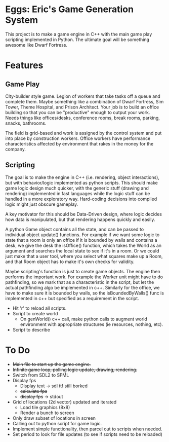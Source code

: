 # Eggs: Eric's Game Generation System

This project is to make a game engine in C++ with the main game play scripting implemented in Python. The ultimate goal will be something awesome like Dwarf Fortress.

# Features

## Game Play

City-builder style game. Legion of workers that take tasks off a queue and complete them. Maybe something like a combination of Dwarf Fortress, Sim Tower, Theme Hospital, and Prison Architect. Your job is to build an office building so that you can be "productive" enough to output your work. Needs things like offices/desks, conference rooms, break rooms, parking, snacks, bathrooms.

The field is grid-based and work is assigned by the control system and put into place by construction workers. Office workers have performance characteristics affected by environment that rakes in the money for the company.

## Scripting

The goal is to make the engine in C++ (i.e. rendering, object interactions), but with behavior/logic implemented as python scripts. This should make game logic design much quicker, with the generic stuff (drawing and rendering) implemented in fast languages while the logic stuff can be handled in a more exploratory way. Hard-coding decisions into compiled logic might just obscure gameplay.

A key motivator for this should be Data-Driven design, where logic decides how data is manipulated, but that rendering happens quickly and easily.

A python Game object contains all the state, and can be passed to individual object update() functions. For example if we want some logic to state that a room is only an office if it is bounded by walls and contains a desk, we give the desk the isOffice() function, which takes the World as an argument and searches the local state to see if it's in a room. Or we could just make that a user tool, where you select what squares make up a Room, and that Room object has to make it's own checks for validity.

Maybe scripting's function is just to create game objects. The engine then performs the important work. For example the Worker unit might have to do pathfinding, so we mark that as a characteristic in the script, but let the actual pathfinding algo be implemented in c++. Similarly for the office, we have to make sure it is bounded by walls, so the isBoundedByWalls() func is implemented in c++ but specified as a requirement in the script.

* Hit 'r' to reload all scripts.
* Script to create world
    * On genWorld() c++ call, make python calls to augment world environment with appropriate structures (ie resources, nothing, etc).
* Script to describe 

# To Do
* ~~Main file to start up the game engine.~~
* ~~Infinite game loop, polling logic update, drawing, rendering.~~
* Switch from SDL2 to SFML
* Display fps
    * Display text -> sdl ttf still borked
    * ~~calculate fps~~
    * ~~display fps~~ -> stdout
* Grid of locations (2d vector) updated and iterated
    * Load tile graphics (8x8)
    * Render a bunch to screen
* Only draw subset of locations in screen
* Calling out to python script for game logic.
* Implement simple functionality, then parcel out to scripts when needed.
* Set period to look for file updates (to see if scripts need to be reloaded)
